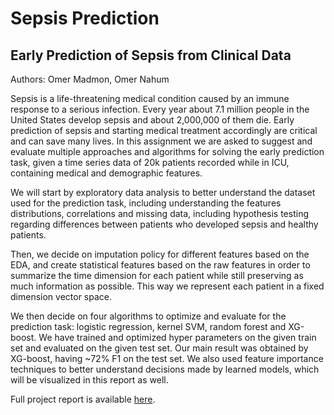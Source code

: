 # Sepsis Prediction
## Early Prediction of Sepsis from Clinical Data
Authors: Omer Madmon, Omer Nahum

Sepsis is a life-threatening medical condition caused by an immune response to a serious infection. Every year about 7.1 million people in the United States develop sepsis and about 2,000,000 of them die. Early prediction of sepsis and starting medical treatment accordingly are critical and can save many lives. In this assignment we are asked to suggest and evaluate multiple approaches and algorithms for solving the early prediction task, given a time series data of 20k patients recorded while in ICU, containing medical and demographic features.

We will start by exploratory data analysis to better understand the dataset used for the prediction task, including understanding the features distributions, correlations and missing data, including hypothesis testing regarding differences between patients who developed sepsis and healthy patients.

Then, we decide on imputation policy for different features based on the EDA, and create statistical features based on the raw features in order to summarize the time dimension for each patient while still preserving as much information as possible. This way we represent each patient in a fixed dimension vector space.

We then decide on four algorithms to optimize and evaluate for the prediction task: logistic regression, kernel SVM, random forest and XG-boost. We have trained and optimized hyper parameters on the given train set and evaluated on the given test set. Our main result was obtained by XG-boost, having ~72% F1 on the test set. We also used feature importance techniques to better understand decisions made by learned models, which will be visualized in this report as well.

Full project report is available [here](https://github.com/omer6nahum/SepsisPrediction/blob/main/Report.pdf).
